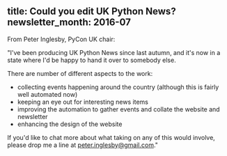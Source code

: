 title: Could you edit UK Python News?
newsletter_month: 2016-07
---
From Peter Inglesby, PyCon UK chair:

"I've been producing UK Python News since last autumn,
and it's now in a state where I'd be happy to hand it over to somebody else.

There are number of different aspects to the work:

 * collecting events happening around the country (although this is fairly well automated now)
 * keeping an eye out for interesting news items
 * improving the automation to gather events and collate the website and newsletter
 * enhancing the design of the website

If you'd like to chat more about what taking on any of this would involve,
please drop me a line at peter.inglesby@gmail.com."
